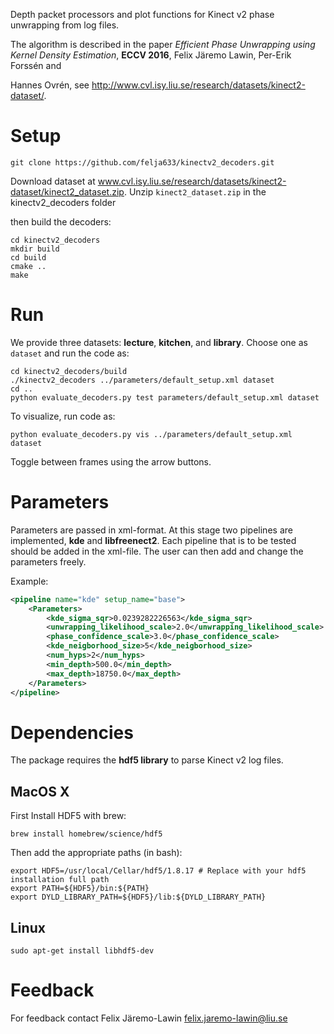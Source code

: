 Depth packet processors and plot functions for Kinect v2 phase unwrapping from log files.

The algorithm is described in the paper *Efficient Phase Unwrapping using Kernel
Density Estimation*, **ECCV 2016**, Felix Järemo Lawin, Per-Erik Forssén and 

Hannes Ovrén, see http://www.cvl.isy.liu.se/research/datasets/kinect2-dataset/. 

# Setup
```
git clone https://github.com/felja633/kinectv2_decoders.git
```
Download dataset at www.cvl.isy.liu.se/research/datasets/kinect2-dataset/kinect2_dataset.zip.
Unzip `kinect2_dataset.zip` in the kinectv2_decoders folder

then build the decoders:

```
cd kinectv2_decoders
mkdir build
cd build
cmake ..
make
```

# Run
We provide three datasets: **lecture**, **kitchen**, and **library**. Choose one as `dataset` and run the code as: 
```
cd kinectv2_decoders/build
./kinectv2_decoders ../parameters/default_setup.xml dataset
cd ..
python evaluate_decoders.py test parameters/default_setup.xml dataset
```

To visualize, run code as:
```
python evaluate_decoders.py vis ../parameters/default_setup.xml dataset
```
Toggle between frames using the arrow buttons.

# Parameters
Parameters are passed in xml-format. At this stage two pipelines are implemented, 
**kde** and **libfreenect2**. Each pipeline that is to be tested should be added in the xml-file.
The user can then add and change the parameters freely.

Example:
```xml
<pipeline name="kde" setup_name="base">
    <Parameters>
        <kde_sigma_sqr>0.0239282226563</kde_sigma_sqr>
        <unwrapping_likelihood_scale>2.0</unwrapping_likelihood_scale>
        <phase_confidence_scale>3.0</phase_confidence_scale>
        <kde_neigborhood_size>5</kde_neigborhood_size>
        <num_hyps>2</num_hyps>
        <min_depth>500.0</min_depth>
        <max_depth>18750.0</max_depth>
    </Parameters>
</pipeline>
```
# Dependencies

The package requires the **hdf5 library** to parse Kinect v2 log files.

## MacOS X

First Install HDF5 with brew:
~~~~
brew install homebrew/science/hdf5
~~~~
Then add the appropriate paths (in bash):
~~~~
export HDF5=/usr/local/Cellar/hdf5/1.8.17 # Replace with your hdf5 installation full path
export PATH=${HDF5}/bin:${PATH}
export DYLD_LIBRARY_PATH=${HDF5}/lib:${DYLD_LIBRARY_PATH}
~~~~

## Linux
~~~~
sudo apt-get install libhdf5-dev
~~~~

# Feedback

For feedback contact Felix Järemo-Lawin <felix.jaremo-lawin@liu.se>
